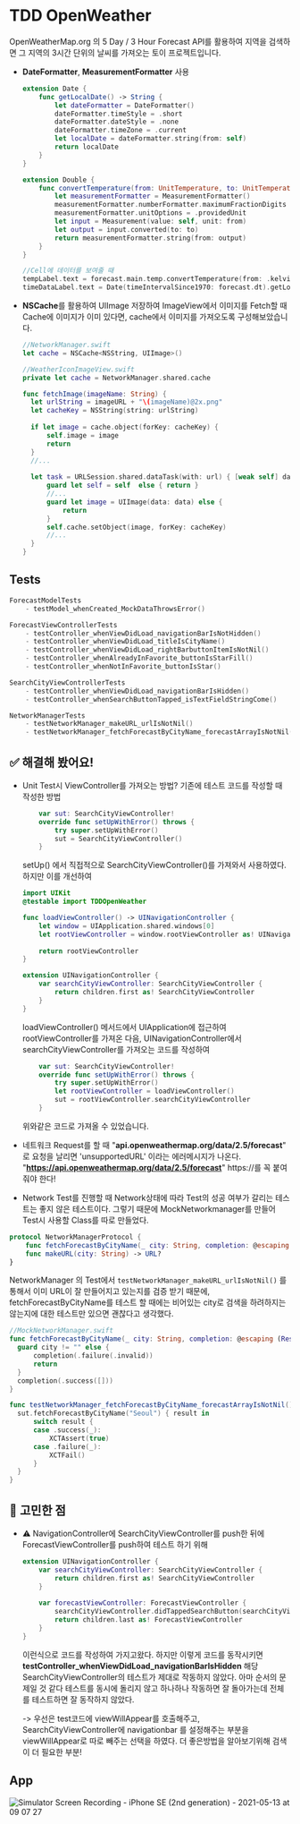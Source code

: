 # TDD OpenWeather

OpenWeatherMap.org 의 5 Day / 3 Hour Forecast API를 활용하여 지역을 검색하면 그 지역의 3시간 단위의 날씨를 가져오는 토이 프로젝트입니다. 



- **DateFormatter**, **MeasurementFormatter** 사용 

  ```swift
  extension Date {
      func getLocalDate() -> String {
          let dateFormatter = DateFormatter()
          dateFormatter.timeStyle = .short
          dateFormatter.dateStyle = .none
          dateFormatter.timeZone = .current
          let localDate = dateFormatter.string(from: self)
          return localDate
      }
  }
  ```

  ```swift
  extension Double {
      func convertTemperature(from: UnitTemperature, to: UnitTemperature) -> String {
          let measurementFormatter = MeasurementFormatter()
          measurementFormatter.numberFormatter.maximumFractionDigits = 0
          measurementFormatter.unitOptions = .providedUnit
          let input = Measurement(value: self, unit: from)
          let output = input.converted(to: to)
          return measurementFormatter.string(from: output)
      }
  }
  ```

  ```swift
  //Cell에 데이터를 보여줄 때
  tempLabel.text = forecast.main.temp.convertTemperature(from: .kelvin, to: .celsius)
  timeDataLabel.text = Date(timeIntervalSince1970: forecast.dt).getLocalDate()
  ```

- **NSCache**를 활용하여 UIImage 저장하여 ImageView에서 이미지를 Fetch할 때 Cache에 이미지가 이미 있다면, cache에서 이미지를 가져오도록 구성해보았습니다. 

  ```swift
  //NetworkManager.swift
  let cache = NSCache<NSString, UIImage>()
  ```

  ```swift
  //WeatherIconImageView.swift
  private let cache = NetworkManager.shared.cache
  
  func fetchImage(imageName: String) {
  	let urlString = imageURL + "\(imageName)@2x.png"
  	let cacheKey = NSString(string: urlString)
         
  	if let image = cache.object(forKey: cacheKey) {
  		self.image = image
  		return
  	}
    //...
    
  	let task = URLSession.shared.dataTask(with: url) { [weak self] data, response, error in
  		guard let self = self  else { return }
  		//...
  		guard let image = UIImage(data: data) else {
  			return
  		}        
  		self.cache.setObject(image, forKey: cacheKey)
  		//...
  	}
  }
  ```


## Tests

```swift
ForecastModelTests
	- testModel_whenCreated_MockDataThrowsError()

ForecastViewControllerTests
	- testController_whenViewDidLoad_navigationBarIsNotHidden()
	- testController_whenViewDidLoad_titleIsCityName()
	- testController_whenViewDidLoad_rightBarbuttonItemIsNotNil()
	- testController_whenAlreadyInFavorite_buttonIsStarFill()
	- testController_whenNotInFavorite_buttonIsStar()

SearchCityViewControllerTests
	- testController_whenViewDidLoad_navigationBarIsHidden()
	- testController_whenSearchButtonTapped_isTextFieldStringCome()

NetworkManagerTests
	- testNetworkManager_makeURL_urlIsNotNil()
	- testNetworkManager_fetchForecastByCityName_forecastArrayIsNotNil()
```

## ✅ 해결해 봤어요!

- Unit Test시 ViewController를 가져오는 방법?
  기존에 테스트 코드를 작성할 때 작성한 방법 

  ```swift
      var sut: SearchCityViewController!
      override func setUpWithError() throws {
          try super.setUpWithError()
          sut = SearchCityViewController()
      }
  ```

  setUp() 에서 직접적으로 SearchCityViewController()를 가져와서 사용하였다.하지만 이를 개선하여 

  ```swift
  import UIKit
  @testable import TDDOpenWeather
  
  func loadViewController() -> UINavigationController {
      let window = UIApplication.shared.windows[0]
      let rootViewController = window.rootViewController as! UINavigationController
      
      return rootViewController
  }
  
  extension UINavigationController {
      var searchCityViewController: SearchCityViewController {
          return children.first as! SearchCityViewController
      }
  }
  ```

  loadViewController() 메서드에서 UIApplication에 접근하여 rootViewController를 가져온 다음, UINavigationController에서 searchCityViewController를 가져오는 코드를 작성하여

  ```swift
      var sut: SearchCityViewController!
      override func setUpWithError() throws {
          try super.setUpWithError()
          let rootViewController = loadViewController()
          sut = rootViewController.searchCityViewController
      }
  ```

  위와같은 코드로 가져올 수 있었습니다. 

- 네트워크 Request를 할 때 "**api.openweathermap.org/data/2.5/forecast**" 로 요청을 날리면 'unsupportedURL' 이라는 에러메시지가 나온다.  "**https://api.openweathermap.org/data/2.5/forecast**" https://를 꼭 붙여줘야 한다!

-  Network Test를 진행할 때 Network상태에 따라 Test의 성공 여부가 갈리는 테스트는 좋지 않은 테스트이다. 그렇기 때문에 MockNetworkmanager를 만들어 Test시 사용할 Class를 따로 만들었다.

  ```swift
  protocol NetworkManagerProtocol {
      func fetchForecastByCityName(_ city: String, completion: @escaping (Result<[Forecast], NetworkError>) -> Void)
      func makeURL(city: String) -> URL?
  }
  ```

  NetworkManager 의 Test에서 `testNetworkManager_makeURL_urlIsNotNil()` 를 통해서 이미 URL이 잘 만들어지고 있는지를 검증 받기 때문에, fetchForecastByCityName를 테스트 할 때에는 비어있는 city로 검색을 하려하지는 않는지에 대한 테스트만 있으면 괜찮다고 생각했다. 

  ```swift
  //MockNetworkManager.swift
  func fetchForecastByCityName(_ city: String, completion: @escaping (Result<[Forecast], NetworkError>) -> Void) {
  	guard city != "" else {
  		completion(.failure(.invalid))
  		return
  	}
  	completion(.success([]))
  }
  ```

  ```swift
  func testNetworkManager_fetchForecastByCityName_forecastArrayIsNotNil() {
  	sut.fetchForecastByCityName("Seoul") { result in
  		switch result {
  		case .success(_):
  			XCTAssert(true)
  		case .failure(_):
  			XCTFail()
  		}
  	}
  }
  ```

  

## 🧐 고민한 점

- ⚠️ NavigationController에 SearchCityViewController를 push한 뒤에 ForecastViewController를 push하여 테스트 하기 위해 

  ```swift
  extension UINavigationController {
      var searchCityViewController: SearchCityViewController {
          return children.first as! SearchCityViewController
      }
      
      var forecastViewController: ForecastViewController {
          searchCityViewController.didTappedSearchButton(searchCityViewController.searchButton)
          return children.last as! ForecastViewController
      }
  }
  ```

  이런식으로 코드를 작성하여 가지고왔다. 하지만 이렇게 코드를 동작시키면 **testController_whenViewDidLoad_navigationBarIsHidden** 해당 SearchCityViewController의 테스트가 제대로 작동하지 않았다. 아마 순서의 문제일 것 같다 테스트를 동시에 돌리지 않고 하나하나 작동하면 잘 돌아가는데 전체를 테스트하면 잘 동작하지 않았다. 

  -> 우선은 test코드에 viewWillAppear를 호출해주고, SearchCityViewController에 navigationbar 를 설정해주는 부분을 viewWillAppear로 따로 빼주는 선택을 하였다. 더 좋은방법을 알아보기위해 검색이 더 필요한 부분!




## App

![Simulator Screen Recording - iPhone SE (2nd generation) - 2021-05-13 at 09 07 27](https://user-images.githubusercontent.com/40102795/118059120-b9fc0880-b3ca-11eb-9920-33bc66503ffd.gif)

